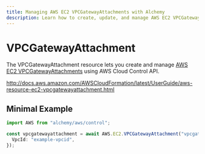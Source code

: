 ```yaml
---
title: Managing AWS EC2 VPCGatewayAttachments with Alchemy
description: Learn how to create, update, and manage AWS EC2 VPCGatewayAttachments using Alchemy Cloud Control.
---
```


# VPCGatewayAttachment

The VPCGatewayAttachment resource lets you create and manage [AWS EC2 VPCGatewayAttachments](https://docs.aws.amazon.com/ec2/latest/userguide/) using AWS Cloud Control API.

http://docs.aws.amazon.com/AWSCloudFormation/latest/UserGuide/aws-resource-ec2-vpcgatewayattachment.html

## Minimal Example

```ts
import AWS from "alchemy/aws/control";

const vpcgatewayattachment = await AWS.EC2.VPCGatewayAttachment("vpcgatewayattachment-example", {
  VpcId: "example-vpcid",
});
```

